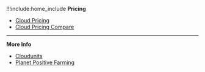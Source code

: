 !!!include:home_include
**Pricing**
- [Cloud Pricing](pricing)
- [Cloud Pricing Compare](cloud_pricing_compare)

-----------
**More Info**
- [Cloudunits](cloudunits)
- [Planet Positive Farming](energy_savings)


<!-- - <a href="/info/tfgrid/#/farming/titan_v2_1" target="_blank">TITAN</a> -->

